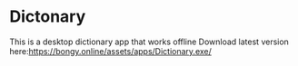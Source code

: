 # Dictonary
This is a desktop dictionary app that works offline
Download latest version here:https://bongy.online/assets/apps/Dictionary.exe/
